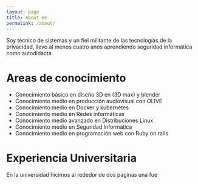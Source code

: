 ```yaml
---
layout: page
title: About me
permalink: /about/
---
```


Soy técnico de sistemas y un fiel militante de las tecnologías de la privacidad,  llevo al menos cuatro anos aprendiendo seguridad informática como autodidacta 

# Areas de conocimiento

* Conocimiento básico en diseño 3D en (3D max) y blender
* Conocimiento medio en producción audiovisual con OLIVE
* Conocimiento medio en Docker y kubernetes
* Conocimiento medio en Redes informáticas
* Conocimiento medio avanzado en Distribuciones Linux
* Conocimiento medio en Seguridad Informática
* Conocimiento medio en programación web con Ruby on rails

# Experiencia Universitaria 
En la universidad hicimos al rededor de dos paginas una fue
